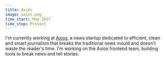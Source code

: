 ```yaml
---
title: Axios
image: axios.png
time_start: May 2017
time_stop: Present
---
```


I'm currently working at [Axios](https://axios.com), a news startup dedicated to efficient, clean and smart journalism that breaks the traditional news mould and doesn't waste the reader's time. I'm working on the Axios frontend team, building tools to break news and tell stories.
